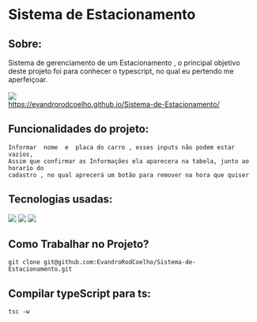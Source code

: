 # Sistema de Estacionamento
## Sobre:
Sistema de gerenciamento  de um Estacionamento , o principal objetivo deste projeto foi para conhecer o typescript, no qual eu pertendo me aperfeiçoar. <br>
<br>
<img src="https://img.shields.io/website-up-down-green-red/http/monip.org.svg" />
<br>
https://evandrorodcoelho.github.io/Sistema-de-Estacionamento/

## Funcionalidades do projeto:
    Informar  nome  e  placa do carro , esses inputs não podem estar vazios, 
    Assim que confirmar as Informações ela aparecera na tabela, junto ao horarío do 
    cadastro , no qual aprecerá um botão para remover na hora que quiser


## Tecnologias usadas:
<div class="flex">
  <img src="https://img.shields.io/badge/TypeScript-007ACC?style=for-the-badge&logo=typescript&logoColor=white" />
  <img src="https://img.shields.io/badge/Bootstrap-563D7C?style=for-the-badge&logo=bootstrap&logoColor=white" />
  <img src="https://img.shields.io/badge/HTML-239120?style=for-the-badge&logo=html5&logoColor=white" />
</div>

## Como Trabalhar no Projeto? 

    git clone git@github.com:EvandroRodCoelho/Sistema-de-Estacionamento.git
## Compilar typeScript para ts:    
    tsc -w


    
